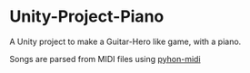 # Unity-Project-Piano

A Unity project to make a Guitar-Hero like game, with a piano.

Songs are parsed from MIDI files using [pyhon-midi](https://github.com/vishnubob/python-midi)
